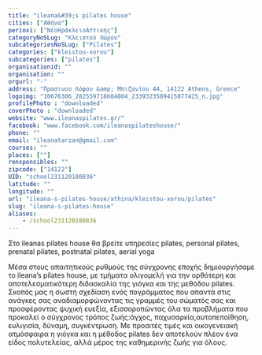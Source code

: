 ```yaml
---
title: "ileana&#39;s pilates house"
cities: ["Αθήνα"]
perioxi: ["ΝέοΗράκλειοΑττικής"]
categoryNoSLug: "Κλειστού Χώρου"
subcategoriesNoSLug: ["Pilates"]
categories: ["kleistou-xorou"]
subcategories: ["pilates"]
organisationid: ""
organisation: ""
orgurl: "-"
address: "Πρασινου Λόφου &amp; Μπιζανίου 44, 14122 Athens, Greece"
logoimg: "10676306_282559718604804_2339323589415077425_n.jpg"
profilePhoto : "downloaded"
coverPhoto : "downloaded"
website: "www.ileanaspilates.gr/"
facebook: "www.facebook.com/ileanaspilateshouse/"
phone: ""
email: "ileanatarzan@gmail.com"
courses: ""
places: [""]
rensponsibles: ""
zipcode: ["14122"]
UID: "school231120180836"
latitude: ""
longitude: ""
url: "ileana-s-pilates-house/athina/kleistou-xorou/pilates"
slug: "ileana-s-pilates-house"
aliases:
    - /school231120180836
---
```



Στο ileanas pilates house θα βρείτε υπηρεσίες pilates, personal pilates, prenatal pilates, postnatal pilates, aerial yoga

Μέσα στους απαιτητικούς ρυθμούς της σύγχρονης εποχής δημιουργήσαμε το ileana’s pilates house, με τμήματα ολιγομελή για την ορθότερη και αποτελεσματικότερη διδασκαλία της γιόγκα και της μεθόδου pilates. Σκοπός μας η σωστή σχεδίαση ενός πογράμματος που απαντά στις ανάγκες σας αναδιαμορφώνοντας τις γραμμές του σώματός σας και προσφέροντας ψυχική ευεξία, εξισσοροπώντας όλα τα προβλήματα που προκαλεί ο σύγχρονος τρόπος ζωής:άγχος, παχυσαρκία,αυτοπεποίθηση, ευλιγισία, δύναμη, συγκέντρωση. Με προσιτές τιμές και οικογενειακή ατμόσφαιρα η γιόγκα και η μέθοδος pilates δεν αποτελούν πλέον ένα είδος πολυτελείας, αλλά μέρος της καθημερινής ζωής για όλους.
